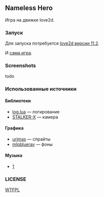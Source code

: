 ## Nameless Hero
Игра на движке love2d.

### Запуск
Для запуска потребуется [love2d версии 11.2](https://bitbucket.org/rude/love/downloads/).

И [сама игра](/dist).

### Screenshots
todo

### Использованные источники
#### Библиотеки
* [log.lua](https://github.com/rxi/log.lua) — логирование
* [STALKER-X](https://github.com/adnzzzzZ/STALKER-X) — камера

#### Графика
* [urimas](https://www.deviantart.com/urimas) — спрайты
* [mlpblueray](https://www.deviantart.com/mlpblueray) — фоны

#### Музыка
* [1](https://www.youtube.com/watch?v=AALfBRm5G6Y)

### LICENSE
[WTFPL](/LICENSE)
